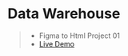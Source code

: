 # Data Warehouse
> - Figma to Html Project 01
> - [Live Demo](https://falovic.github.io/data-warehouse)
